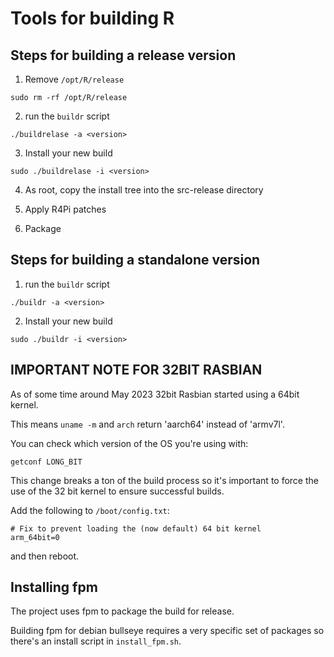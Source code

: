 # Tools for building R


## Steps for building a release version

1. Remove `/opt/R/release`

```
sudo rm -rf /opt/R/release
```

2. run the `buildr` script

```
./buildrelase -a <version>
```

3. Install your new build

```
sudo ./buildrelase -i <version>
```

4. As root, copy the install tree into the src-release directory

5. Apply R4Pi patches

6. Package



## Steps for building a standalone version

1. run the `buildr` script

```
./buildr -a <version>
```

2. Install your new build

```
sudo ./buildr -i <version>
```


## IMPORTANT NOTE FOR 32BIT RASBIAN

As of some time around May 2023 32bit Rasbian started using a 64bit kernel.

This means `uname -m` and `arch` return 'aarch64' instead of 'armv7l'.

You can check which version of the OS you're using with:

```
getconf LONG_BIT
```

This change breaks a ton of the build process so it's important to force the use of
the 32 bit kernel to ensure successful builds.

Add the following to `/boot/config.txt`:

```
# Fix to prevent loading the (now default) 64 bit kernel
arm_64bit=0
```

and then reboot.


## Installing fpm

The project uses fpm to package the build for release.

Building fpm for debian bullseye requires a very specific set of packages so 
there's an install script in `install_fpm.sh`.

